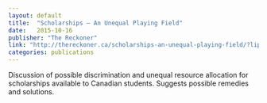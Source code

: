 ```yaml
---
layout: default
title:  "Scholarships – An Unequal Playing Field"
date:   2015-10-16
publisher: "The Reckoner"
link: "http://thereckoner.ca/scholarships-an-unequal-playing-field/?lipi=urn%3Ali%3Apage%3Ad_flagship3_profile_view_base%3B9U5XZvFLSIiPje%2FykIgcrw%3D%3D"
categories: publications
---
```

Discussion of possible discrimination and unequal resource allocation for scholarships available to Canadian students. Suggests possible remedies and solutions.
